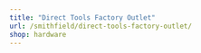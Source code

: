 ```yaml
---
title: "Direct Tools Factory Outlet"
url: /smithfield/direct-tools-factory-outlet/
shop: hardware
---
```

